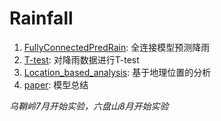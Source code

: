 # Rainfall

1. [FullyConnectedPredRain](FullyConnectedPredRain): 全连接模型预测降雨
2. [T-test](T-test): 对降雨数据进行T-test
3. [Location_based_analysis](Location_based_analysis): 基于地理位置的分析
4. [paper](paper): 模型总结


*乌鞘岭7月开始实验，六盘山8月开始实验*
